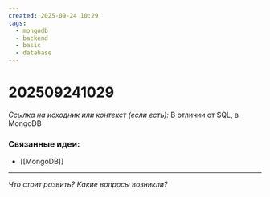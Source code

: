 ```yaml
---
created: 2025-09-24 10:29
tags:
  - mongodb
  - backend
  - basic
  - database
---
```

# 202509241029

*Ссылка на исходник или контекст (если есть):* 
В отличии от SQL,  в MongoDB 
### Связанные идеи:
*   [[MongoDB]]
---

*Что стоит развить? Какие вопросы возникли?*